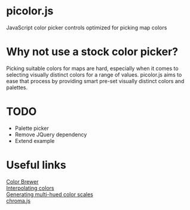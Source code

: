 # picolor.js
JavaScript color picker controls optimized for picking map colors

# Why not use a stock color picker?
Picking suitable colors for maps are hard, especially when it comes to selecting visually distinct colors for a range of values. picolor.js aims to ease that process by providing smart pre-set visually distinct colors and palettes.  

# TODO  
- Palette picker  
- Remove JQuery dependency  
- Extend example  

# Useful links
[Color Brewer](http://colorbrewer2.com/)  
[Interpolating colors](https://vis4.net/blog/posts/avoid-equidistant-hsv-colors/)  
[Generating multi-hued color scales](https://vis4.net/blog/posts/mastering-multi-hued-color-scales/)  
[chroma.js](https://github.com/gka/chroma.js)  
